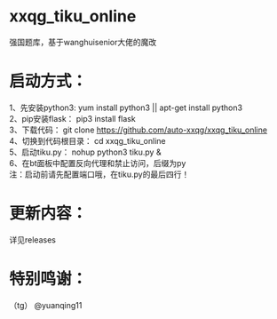 # xxqg_tiku_online
强国题库，基于wanghuisenior大佬的魔改  

# 启动方式：
1、先安装python3: yum install python3 || apt-get install python3  
2、pip安装flask： pip3 install flask  
3、下载代码： git clone https://github.com/auto-xxqg/xxqg_tiku_online  
4、切换到代码根目录： cd xxqg_tiku_online  
5、启动tiku.py： nohup python3 tiku.py &  
6、在bt面板中配置反向代理和禁止访问，后缀为py  
注：启动前请先配置端口哦，在tiku.py的最后四行！  

# 更新内容：
详见releases

# 特别鸣谢：
（tg） @yuanqing11
